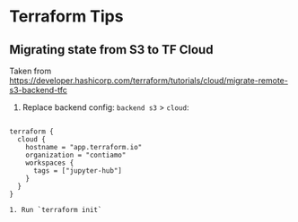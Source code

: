 # Terraform Tips

## Migrating state from S3 to TF Cloud

Taken from https://developer.hashicorp.com/terraform/tutorials/cloud/migrate-remote-s3-backend-tfc

1. Replace backend config: `backend s3` > `cloud`:
```
```
```hcl
terraform {
  cloud {
    hostname = "app.terraform.io"
    organization = "contiamo"
    workspaces {
      tags = ["jupyter-hub"]
    }
  }
}
```

	1. Run `terraform init`